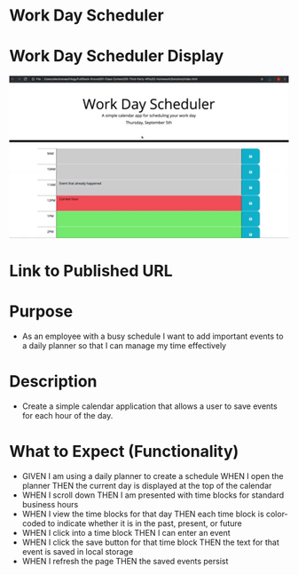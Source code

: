# Work Day Scheduler 
# Work Day Scheduler Display
<img src="./assets/images/mockupwd.gif" width="600"/>

# Link to Published URL

 
# Purpose 
* As an employee with a busy schedule I want to add important events to a daily planner so that I can manage my time effectively

# Description 
*  Create a simple calendar application that allows a user to save events for each hour of the day. 

# What to Expect (Functionality)
* GIVEN I am using a daily planner to create a schedule
WHEN I open the planner
THEN the current day is displayed at the top of the calendar
* WHEN I scroll down
THEN I am presented with time blocks for standard business hours
* WHEN I view the time blocks for that day
THEN each time block is color-coded to indicate whether it is in the past, present, or future
* WHEN I click into a time block
THEN I can enter an event
* WHEN I click the save button for that time block
THEN the text for that event is saved in local storage
* WHEN I refresh the page
THEN the saved events persist
